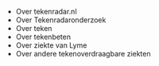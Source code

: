 - Over tekenradar.nl
- Over Tekenradaronderzoek
- Over teken
- Over tekenbeten
- Over ziekte van Lyme
- Over andere tekenoverdraagbare ziekten





